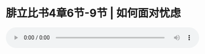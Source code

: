 # 腓立比书4章6节-9节 | 如何面对忧虑

<audio style="width: 100%;" preload="false" controls controlslist="nodownload"><source src="https://file.simai.life/audio/mp3/2020/200216_001.mp3" type="audio/mpeg">Your browser does not support the audio element.</audio>



